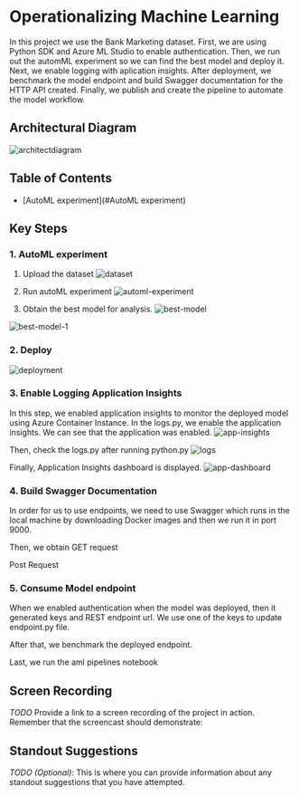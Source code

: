 # Operationalizing Machine Learning
In this project we use the Bank Marketing dataset. First, we are using Python SDK and Azure ML Studio to enable authentication. Then, we run out the automML experiment so we can find the best model and deploy it. Next, we enable logging with aplication insights. After deployment, we benchmark the model endpoint and build Swagger documentation for the HTTP API created. Finally, we publish and create the pipeline to automate the model workflow. 

## Architectural Diagram
![architectdiagram](./flowchart.png) 

## Table of Contents
- [AutoML experiment](#AutoML experiment)

## Key Steps
### 1. AutoML experiment
1. Upload the dataset
![dataset](./dataset.PNG) 

2. Run autoML experiment 
![automl-experiment](./automl-experiment.png) 

3. Obtain the best model for analysis.
![best-model](./best-model.png) 

![best-model-1](./best-model-1.png) 

### 2. Deploy
![deployment](./deployment.png) 

### 3. Enable Logging Application Insights
In this step, we enabled application insights to monitor the deployed model using Azure Container Instance. In the logs.py, we enable the application insights. We can see that the application was enabled.
![app-insights](./app-insights.PNG) 

Then, check the logs.py after running python.py
![logs](./logs.png) 

Finally, Application Insights dashboard is displayed.
![app-dashboard](./app-dashboard.png) 

### 4. Build Swagger Documentation
In order for us to use endpoints, we need to use Swagger which runs in the local machine by downloading Docker images and then we run it in port 9000. 



Then, we obtain GET request



Post Request


### 5. Consume Model endpoint

When we enabled authentication when the model was deployed, then it generated keys and REST endpoint url. We use one of the keys to update endpoint.py file.



After that, we benchmark the deployed endpoint.


Last, we run the aml pipelines notebook 





## Screen Recording
*TODO* Provide a link to a screen recording of the project in action. Remember that the screencast should demonstrate:

## Standout Suggestions
*TODO (Optional):* This is where you can provide information about any standout suggestions that you have attempted.
